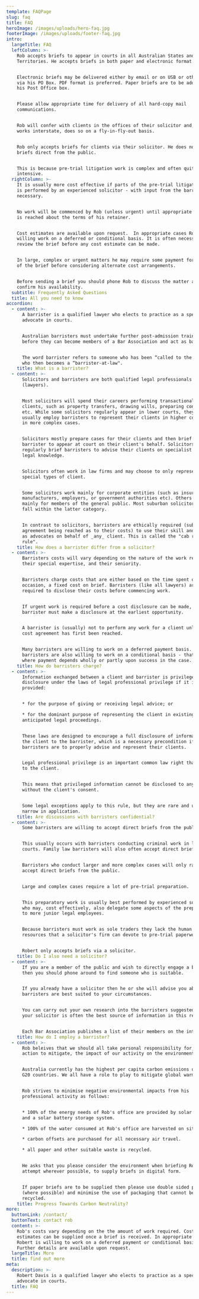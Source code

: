 ```yaml
---
template: FAQPage
slug: faq
title: FAQ
heroImage: /images/uploads/hero-faq.jpg
footerImage: /images/uploads/footer-faq.jpg
intro:
  largeTitle: FAQ
  leftColumn: >-
    Rob accepts briefs to appear in courts in all Australian States and
    Territories. He accepts briefs in both paper and electronic format.


    Electronic briefs may be delivered either by email or on USB or other media
    via his PO Box. PDF format is preferred. Paper briefs are to be addressed to
    his Post Office box.


    Please allow appropriate time for delivery of all hard-copy mail
    communications.


    Rob will confer with clients in the offices of their solicitor and, when he
    works interstate, does so on a fly-in-fly-out basis.


    Rob only accepts briefs for clients via their solicitor. He does not accept
    briefs direct from the public.


    This is because pre-trial litigation work is complex and often quite labour
    intensive.
  rightColumn: >-
    It is usually more cost effective if parts of the pre-trial litigation work
    is performed by an experienced solicitor - with input from the barrister if
    necessary.


    No work will be commenced by Rob (unless urgent) until appropriate agreement
    is reached about the terms of his retainer.


    Cost estimates are available upon request.  In appropriate cases Rob is
    willing work on a deferred or conditional basis. It is often necessary to
    review the brief before any cost estimate can be made.


    In large, complex or urgent matters he may require some payment for perusal
    of the brief before considering alternate cost arrangements.


    Before sending a brief you should phone Rob to discuss the matter and
    confirm his availability.
  subtitle: Frequently Asked Questions
  title: All you need to know
accordion:
  - content: >-
      A barrister is a qualified lawyer who elects to practice as a specialist
      advocate in courts.


      Australian barristers must undertake further post-admission training
      before they can become members of a Bar Association and act as barristers.


      The word barrister refers to someone who has been “called to the bar” and
      who then becomes a “barrister-at-law".
    title: What is a barrister?
  - content: >-
      Solicitors and barristers are both qualified legal professionals
      (lawyers).  


      Most solicitors will spend their careers performing transactional work for
      clients, such as property transfers, drawing wills, preparing contracts,
      etc. While some solicitors regularly appear in lower courts, they will
      usually employ barristers to represent their clients in higher courts or
      in more complex cases.


      Solicitors mostly prepare cases for their clients and then brief a
      barrister to appear at court on their client's behalf. Solicitors also
      regularly brief barristers to advise their clients on specialist areas of
      legal knowledge.


      Solicitors often work in law firms and may choose to only represent
      special types of client.


      Some solicitors work mainly for corporate entities (such as insurers,
      manufacturers, employers, or government authorities etc). Others will work
      mainly for members of the general public. Most suburban solicitors will
      fall within the latter category.


      In contrast to solicitors, barristers are ethically required (subject to
      agreement being reached as to their costs) to use their skill and training
      as advocates on behalf of _any_ client. This is called the "cab rank
      rule".
    title: How does a barrister differ from a solicitor?
  - content: >-
      Barristers costs will vary depending on the nature of the work required,
      their special expertise, and their seniority.


      Barristers charge costs that are either based on the time spent or, on
      occasion, a fixed cost on brief. Barristers (like all lawyers) are
      required to disclose their costs before commencing work.


      If urgent work is required before a cost disclosure can be made, then the
      barrister must make a disclosure at the earliest opportunity.


      A barrister is (usually) not to perform any work for a client unless a
      cost agreement has first been reached.


      Many barristers are willing to work on a deferred payment basis. Some
      barristers are also willing to work on a conditional basis - that is -
      where payment depends wholly or partly upon success in the case.
    title: How do barristers charge?
  - content: >-
      Information exchanged between a client and barrister is privileged from
      disclosure under the laws of legal professional privilege if it is
      provided:


      * for the purpose of giving or receiving legal advice; or 

      * for the dominant purpose of representing the client in existing or
      anticipated legal proceedings.


      These laws are designed to encourage a full disclosure of information by
      the client to the barrister, which is a necessary precondition if
      barristers are to properly advise and represent their clients.


      Legal professional privilege is an important common law right that belongs
      to the client. 


      This means that privileged information cannot be disclosed to any person
      without the client's consent.


      Some legal exceptions apply to this rule, but they are rare and usually
      narrow in application.
    title: Are discussions with barristers confidential?
  - content: >-
      Some barristers are willing to accept direct briefs from the public.


      This usually occurs with barristers conducting criminal work in lower
      courts. Family law barristers will also often accept direct briefs.


      Barristers who conduct larger and more complex cases will only rarely
      accept direct briefs from the public.


      Large and complex cases require a lot of pre-trial preparation.


      This preparatory work is usually best performed by experienced solicitors
      who may, cost effectively, also delegate some aspects of the preparation
      to more junior legal employees.


      Because barristers must work as sole traders they lack the human and other
      resources that a solicitor's firm can devote to pre-trial paperwork.


      Robert only accepts briefs via a solicitor.
    title: Do I also need a solicitor?
  - content: >-
      If you are a member of the public and wish to directly engage a barrister
      then you should phone around to find someone who is suitable.


      If you already have a solicitor then he or she will advise you about which
      barristers are best suited to your circumstances.


      You can carry out your own research into the barristers suggested, but
      your solicitor is often the best source of information in this regard.


      Each Bar Association publishes a list of their members on the internet.
    title: How do I employ a barrister?
  - content: >-
      Rob beleives that we should all take personal responsibility for, and
      action to mitigate, the impact of our activity on the environment. 


      Australia currently has the highest per capita carbon emissions of all the
      G20 countries. We all have a role to play to mitigate global warming. 


      Rob strives to minimise negative environmental impacts from his
      professional activity as follows:


      * 100% of the energy needs of Rob's office are provided by solar energy
      and a solar battery storage system.

      * 100% of the water consumed at Rob's office are harvested on site.

      * carbon offsets are purchased for all necessary air travel.

      * all paper and other suitable waste is recycled.


      He asks that you please consider the environment when briefing Rob, and
      attempt wherever possible, to supply briefs in digital form.


      If paper briefs are to be supplied then please use double sided printing
      (where possible) and minimise the use of packaging that cannot be
      recycled.
    title: Progress Towards Carbon Neutrality?
more:
  buttonLink: /contact/
  buttonText: contact rob
  content: >-
    Rob's costs vary depending on the the amount of work required. Cost
    estimates can be supplied once a brief is received. In appropriate cases
    Robert is willing to work on a deferred payment or conditional basis.
    Further details are available upon request.
  largeTitle: More
  title: find out more
meta:
  description: >-
    Robert Davis is a qualified lawyer who elects to practice as a specialist
    advocate in courts.
  title: FAQ
---
```


